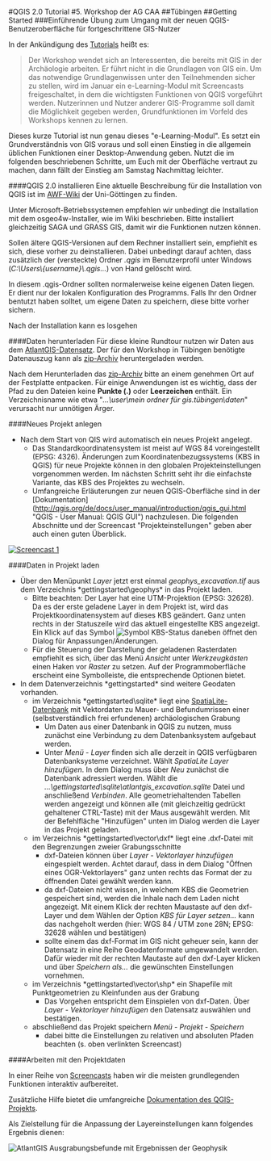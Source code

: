 #QGIS 2.0 Tutorial
#5. Workshop der AG CAA
##Tübingen
##Getting Started
###Einführende Übung zum Umgang mit der neuen QGIS-Benutzeroberfläche für fortgeschrittene GIS-Nutzer

In der Ankündigung des [Tutorials](http://ag-caa.de/workshop2014/tutorials/) heißt es:
> Der Workshop wendet sich an Interessenten, die bereits mit GIS in der Archäologie arbeiten. Er führt nicht in die Grundlagen von GIS ein. Um das notwendige Grundlagenwissen unter den Teilnehmenden sicher zu stellen, wird im Januar ein e-Learning-Modul mit Screencasts freigeschaltet, in dem die wichtigsten Funktionen von QGIS vorgeführt werden. Nutzerinnen und Nutzer anderer GIS-Programme soll damit die Möglichkeit gegeben werden, Grundfunktionen im Vorfeld des Workshops kennen zu lernen.

Dieses kurze Tutorial ist nun genau dieses "e-Learning-Modul". Es setzt ein Grundverständnis von GIS voraus und soll einen Einstieg in die allgemein üblichen Funktionen einer Desktop-Anwendung geben. Nutzt die im folgenden beschriebenen Schritte, um Euch mit der Oberfläche vertraut zu machen, dann fällt der Einstieg am Samstag Nachmittag leichter.

####QGIS 2.0 installieren
Eine aktuelle Beschreibung für die Installation von QGIS ist im [AWF-Wiki](http://wiki.awf.forst.uni-goettingen.de/wiki/index.php/QGIS_installation) der Uni-Göttingen zu finden.

Unter Microsoft-Betriebssystemen empfehlen wir unbedingt die Installation mit dem osgeo4w-Installer, wie im Wiki beschrieben. Bitte installiert gleichzeitig SAGA und GRASS GIS, damit wir die Funktionen nutzen können.

Sollen ältere QGIS-Versionen auf dem Rechner installiert sein, empfiehlt es sich, diese vorher zu deinstallieren. Dabei unbedingt darauf achten, dass zusätzlich der (versteckte) Ordner *.qgis* im Benutzerprofil unter Windows (*C:\Users\\{username}\\.qgis\...*) von Hand gelöscht wird.

In diesem .qgis-Ordner sollten normalerweise keine eigenen Daten liegen. Er dient nur der lokalen Konfiguration des Programms. Falls Ihr den Ordner bentutzt haben solltet, um eigene Daten zu speichern, diese bitte vorher sichern.

Nach der Installation kann es losgehen

####Daten herunterladen
Für diese kleine Rundtour nutzen wir Daten aus dem [AtlantGIS-Datensatz](http://kacebe.github.io/AtlantGIS/ "gesamter aktueller AtlantGIS-Datenbestand auf GitHub"). Der für den Workshop in Tübingen benötigte Datenauszug kann als [zip-Archiv](https://github.com/kacebe/AtlantGIS/archive/tuebingen2014.zip "Daten für den Workshop in Tübingen") heruntergeladen werden.

Nach dem Herunterladen das [zip-Archiv](https://github.com/kacebe/AtlantGIS/archive/tuebingen2014.zip "Daten für den Workshop in Tübingen") bitte an einem genehmen Ort auf der Festplatte entpacken. Für einige Anwendungen ist es wichtig, dass der Pfad zu den Dateien keine **Punkte (.)** oder **Leerzeichen** enthält. Ein Verzeichnisname wie etwa "*...\user\mein ordner für gis.tübingen\daten*" verursacht nur unnötigen Ärger.

####Neues Projekt anlegen
* Nach dem Start von QIS wird automatisch ein neues Projekt angelegt.
    * Das Standardkoordinatensystem ist meist auf WGS 84 voreingestellt (EPSG: 4326). Änderungen zum Koordinatenbezugssystems (KBS in QGIS) für neue Projekte können in den globalen Projekteinstellungen vorgenommen werden. Im nächsten Schritt seht ihr die einfachste Variante, das KBS des Projektes zu wechseln.
	* Umfangreiche Erläuterungen zur neuen QGIS-Oberfläche sind in der [Dokumentation] (http://qgis.org/de/docs/user_manual/introduction/qgis_gui.html "QGIS - User Manual: QGIS GUI") nachzulesen. Die folgenden Abschnitte und der Screencast "Projekteinstellungen" geben aber auch einen guten Überblick.
	
[![Screencast 1](http://b.vimeocdn.com/ts/462/315/462315048_295.jpg)](http://vimeo.com/85140013) 

####Daten in Projekt laden
* Über den Menüpunkt *Layer* jetzt erst einmal *geophys_excavation.tif* aus dem Verzeichnis *gettingstarted\geophys\* in das Projekt laden.
    * Bitte beachten: Der Layer hat eine UTM-Projektion (EPSG: 32628). Da es der erste geladene Layer in dem Projekt ist, wird das Projektkoordinatensystem auf dieses KBS geändert. Ganz unten rechts in der Statuszeile wird das aktuell eingestellte KBS angezeigt. Ein Klick auf das Symbol ![Symbol KBS-Status](http://qgis.org/de/_images/mIconProjectionDisabled.png "Symbol") daneben öffnet den Dialog für Anpassungen/Änderungen.
	* Für die Steuerung der Darstellung der geladenen Rasterdaten empfiehlt es sich, über das Menü *Ansicht* unter *Werkzeugkästen* einen Haken vor *Raster* zu setzen. Auf der Programmoberfläche erscheint eine Symbolleiste, die entsprechende Optionen bietet.
* In dem Datenverzeichnis *gettingstarted\* sind weitere Geodaten vorhanden.
	* im Verzeichnis *gettingstarted\sqlite\* liegt eine [SpatiaLite-Datenbank](https://www.gaia-gis.it/fossil/libspatialite/index) mit Vektordaten zu Mauer- und Befundumrissen einer (selbstverständlich frei erfundenen) archäologischen Grabung
		* Um Daten aus einer Datenbank in QGIS zu nutzen, muss zunächst eine Verbindung zu dem Datenbanksystem aufgebaut werden.
		* Unter *Menü - Layer* finden sich alle derzeit in QGIS verfügbaren Datenbanksysteme verzeichnet. Wählt *SpatiaLite Layer hinzufügen*. In dem Dialog muss über *Neu* zunächst die Datenbank adressiert werden. Wählt die *...\gettingstarted\sqlite\atlantgis_excavation.sqlite* Datei und anschließend *Verbinden*. Alle geometriehaltenden Tabellen werden angezeigt und können alle (mit gleichzeitig gedrückt gehaltener CTRL-Taste)  mit der Maus ausgewählt werden. Mit der Befehlfläche "Hinzufügen" unten im Dialog werden die Layer in das Projekt geladen.
	* im Verzeichnis *gettingstarted\vector\dxf\* liegt eine .dxf-Datei mit den Begrenzungen zweier Grabungsschnitte
		* dxf-Dateien können über *Layer - Vektorlayer hinzufügen* eingespielt werden. Achtet darauf, dass in dem Dialog "Öffnen eines OGR-Vektorlayers" ganz unten rechts das Format der zu öffnenden Datei gewählt werden kann.
		* da dxf-Dateien nicht wissen, in welchem KBS die Geometrien gespeichert sind, werden die Inhale nach dem Laden nicht angezeigt. Mit einem Klick der rechten Maustaste auf den dxf-Layer und dem Wählen der Option *KBS für Layer setzen...* kann das nachgeholt werden (hier: WGS 84 / UTM zone 28N; EPSG: 32628 wählen und bestätigen)
		* sollte einem das dxf-Format im GIS nicht geheuer sein, kann der Datensatz in eine Reihe Geodatenformate umgewandelt werden. Dafür wieder mit der rechten Mautaste auf den dxf-Layer klicken und über *Speichern als...* die gewünschten Einstellungen vornehmen.
	* im Verzeichnis *gettingstarted\vector\shp\* ein Shapefile mit Punktgeometrien zu Kleinfunden aus der Grabung
		* Das Vorgehen entspricht dem Einspielen von dxf-Daten. Über *Layer - Vektorlayer hinzufügen* den Datensatz auswählen und bestätigen.
	* abschließend das Projekt speichern *Menü - Projekt - Speichern*
		* dabei bitte die Einstellungen zu relativen und absoluten Pfaden beachten (s. oben verlinkten Screencast)

####Arbeiten mit den Projektdaten

In einer Reihe von [Screencasts](https://vimeo.com/channels/qgisworkshops) haben wir die meisten grundlegenden Funktionen interaktiv aufbereitet.

Zusätzliche Hilfe bietet die umfangreiche [Dokumentation des QGIS-Projekts](http://qgis.org/de/docs/user_manual/index.html).

Als Zielstellung für die Anpassung der Layereinstellungen kann folgendes Ergebnis dienen:

![AtlantGIS Ausgrabungsbefunde mit Ergebnissen der Geophysik](https://raw.githubusercontent.com/kacebe/AtlantGIS/master/screenshots/atlantgis_trenches.png "AtlantGIS Ausgrabungsbefunde mit Ergebnissen der Geophysik")





